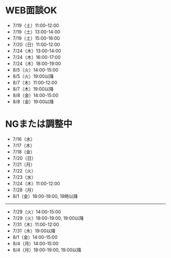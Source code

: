 # WEB面談OK
- 7/19（土）11:00-12:00
- 7/19（土）13:00-14:00
- 7/19（土）15:00-16:00
- 7/20（日）11:00-12:00
- 7/24（木）13:00-14:00
- 7/24（木）16:00-17:00
- 7/24（木）18:00-19:00
- 8/5（火）14:00-15:00
- 8/5（火）19:00以降
- 8/7（木）11:00-12:00
- 8/7（木）19:00以降
- 8/8（金）14:00-15:00
- 8/8（金）19:00以降

# NGまたは調整中
- 7/16（水）
- 7/17（木）
- 7/18（金）
- 7/20（日）
- 7/21（月）
- 7/22（火）
- 7/23（水）
- 7/24（木）11:00-12:00
- 7/28（月）
- 8/1（金）18:00-19:00, 19時以降

---

- 7/29（火）14:00-15:00
- 7/29（火）18:00-19:00, 19:00以降
- 7/31（木）11:00-12:00
- 7/31（木）19:00以降
- 8/1（金）14:00-15:00
- 8/4（月）14:00-15:00
- 8/4（月）18:00-19:00, 19:00以降
